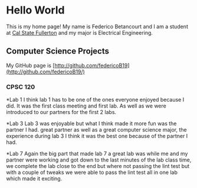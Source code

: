 # Hello World

This is my home page! My name is Federico Betancourt and I am a student at [Cal State Fullerton](http://www.fullerton.edu/) and my major is Electrical Engineering.

## Computer Science Projects

My GitHub page is [http://github.com/federicoB19](http://github.com/federicoB19/)

### CPSC 120

*Lab 1
    I think lab 1 has to be one of the ones everyone enjoyed because I did. 
    It was the first class meeting and first lab. As well as we were introduced 
    to our partners for the first 2 labs. 

*Lab 3
    Lab 3 was enjoyable but what I think made it more fun was the partner I had.
    great partner as well as a great computer science major, the experience during lab 
    3 I think it was the best one because of the partner I had. 

*Lab 7
    Again the big part that made lab 7 a great lab was while me and my partner were working 
    and got down to the last minutes of the lab class time, we complete the lab close to the end 
    but where not passing the lint test but with a couple of tweaks we were able to pass the lint
    test all in one lab which made it exciting. 


